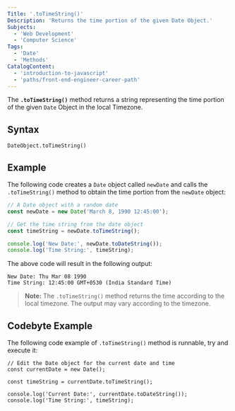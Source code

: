 ```yaml
---
Title: '.toTimeString()'
Description: 'Returns the time portion of the given Date Object.'
Subjects:
  - 'Web Development'
  - 'Computer Science'
Tags:
  - 'Date'
  - 'Methods'
CatalogContent:
  - 'introduction-to-javascript'
  - 'paths/front-end-engineer-career-path'
---
```


The **`.toTimeString()`** method returns a string representing the time portion of the given `Date` Object in the local Timezone.

## Syntax

```pseudo
DateObject.toTimeString()
```

## Example

The following code creates a `Date` object called `newDate` and calls the `.toTimeString()` method to obtain the time portion from the `newDate` object:

```js
// A Date object with a random date
const newDate = new Date('March 8, 1990 12:45:00');

// Get the time string from the date object
const timeString = newDate.toTimeString();

console.log('New Date:', newDate.toDateString());
console.log('Time String:', timeString);
```

The above code will result in the following output:

```shell
New Date: Thu Mar 08 1990
Time String: 12:45:00 GMT+0530 (India Standard Time)
```

> **Note:** The `.toTimeString()` method returns the time according to the local timezone. The output may vary according to the timezone.

## Codebyte Example

The following code example of `.toTimeString()` method is runnable, try and execute it:

```codebyte/js
// Edit the Date object for the current date and time
const currentDate = new Date();

const timeString = currentDate.toTimeString();

console.log('Current Date:', currentDate.toDateString());
console.log('Time String:', timeString);
```
